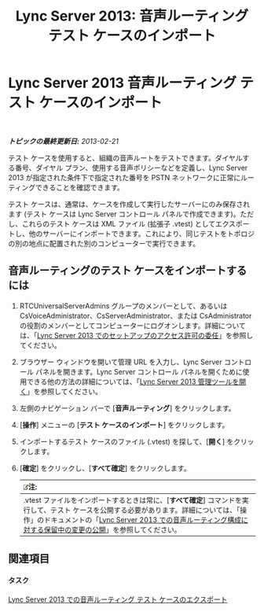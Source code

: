﻿---
title: 'Lync Server 2013: 音声ルーティング テスト ケースのインポート'
TOCTitle: 音声ルーティング テスト ケースのインポート
ms:assetid: 6546e24c-9ad2-428b-92b2-63948ed0f884
ms:mtpsurl: https://technet.microsoft.com/ja-jp/library/Gg398460(v=OCS.15)
ms:contentKeyID: 48272292
ms.date: 05/19/2016
mtps_version: v=OCS.15
ms.translationtype: HT
---

# Lync Server 2013 音声ルーティング テスト ケースのインポート

 

_**トピックの最終更新日:** 2013-02-21_

テスト ケースを使用すると、組織の音声ルートをテストできます。ダイヤルする番号、ダイヤル プラン、使用する音声ポリシーなどを定義し、Lync Server 2013 が指定された条件下で指定された番号を PSTN ネットワークに正常にルーティングできることを確認できます。

テスト ケースは、通常は、ケースを作成して実行したサーバーにのみ保存されます (テスト ケースは Lync Server コントロール パネルで作成できます)。ただし、これらのテスト ケースは XML ファイル (拡張子 .vtest) としてエクスポートし、他のサーバーにインポートできます。これにより、同じテストをトポロジの別の地点に配置された別のコンピューターで実行できます。

## 音声ルーティングのテスト ケースをインポートするには

1.  RTCUniversalServerAdmins グループのメンバーとして、あるいは CsVoiceAdministrator、CsServerAdministrator、または CsAdministrator の役割のメンバーとしてコンピューターにログオンします。詳細については、「[Lync Server 2013 でのセットアップのアクセス許可の委任](lync-server-2013-delegate-setup-permissions.md)」を参照してください。

2.  ブラウザー ウィンドウを開いて管理 URL を入力し、Lync Server コントロール パネルを開きます。Lync Server コントロール パネルを開くために使用できる他の方法の詳細については、「[Lync Server 2013 管理ツールを開く](lync-server-2013-open-lync-server-administrative-tools.md)」を参照してください。

3.  左側のナビゲーション バーで \[**音声ルーティング**\] をクリックします。

4.  \[**操作**\] メニューの \[**テスト ケースのインポート**\] をクリックします。

5.  インポートするテスト ケースのファイル (.vtest) を探して、\[**開く**\] をクリックします。

6.  \[**確定**\] をクリックし、\[**すべて確定**\] をクリックします。
    
    <table>
    <thead>
    <tr class="header">
    <th><img src="images/Gg412781.note(OCS.15).gif" title="note" alt="note" />注:</th>
    </tr>
    </thead>
    <tbody>
    <tr class="odd">
    <td>.vtest ファイルをインポートするときは常に、[<strong>すべて確定</strong>] コマンドを実行して、テスト ケースを公開する必要があります。詳細については、「操作」のドキュメントの「<a href="lync-server-2013-publish-pending-changes-to-the-voice-routing-configuration.md">Lync Server 2013 での音声ルーティング構成に対する保留中の変更の公開</a>」を参照してください。</td>
    </tr>
    </tbody>
    </table>


## 関連項目

#### タスク

[Lync Server 2013 での音声ルーティング テスト ケースのエクスポート](lync-server-2013-export-voice-routing-test-cases.md)

